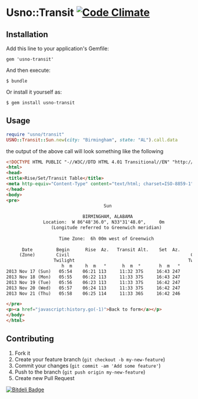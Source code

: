 # Usno::Transit [![Code Climate](https://codeclimate.com/github/rthbound/usno-transit.png)](https://codeclimate.com/github/rthbound/usno-transit)

## Installation

Add this line to your application's Gemfile:

    gem 'usno-transit'

And then execute:

    $ bundle

Or install it yourself as:

    $ gem install usno-transit

## Usage

```ruby
require "usno/transit"
USNO::Transit::Sun.new(city: "Birmingham", state: "AL").call.data
```

the output of the above call will look something like the following

```html
<!DOCTYPE HTML PUBLIC "-//W3C//DTD HTML 4.01 Transitional//EN" "http://www.w3.org/TR/html4/loose.dtd">
<html>
<head>
<title>Rise/Set/Transit Table</title>
<meta http-equiv="Content-Type" content="text/html; charset=ISO-8859-1">
</head>
<body>
<pre>
                                     Sun                                     
     
                             BIRMINGHAM, ALABAMA                             
              Location:  W 86°48'36.0", N33°31'48.0",     0m               
                 (Longitude referred to Greenwich meridian)                  
     
                    Time Zone:  6h 00m west of Greenwich                     
     
      Date         Begin      Rise  Az.   Transit Alt.    Set  Az.     End
     (Zone)        Civil                                              Civil  
                  Twilight                                           Twilight
                     h  m     h  m   °      h  m  °       h  m   °      h  m
2013 Nov 17 (Sun)   05:54    06:21 113     11:32 37S     16:43 247     17:10      
2013 Nov 18 (Mon)   05:55    06:22 113     11:33 37S     16:43 247     17:09      
2013 Nov 19 (Tue)   05:56    06:23 113     11:33 37S     16:42 247     17:09      
2013 Nov 20 (Wed)   05:57    06:24 113     11:33 37S     16:42 247     17:09      
2013 Nov 21 (Thu)   05:58    06:25 114     11:33 36S     16:42 246     17:08      

</pre>
<p><a href="javascript:history.go(-1)">Back to form</a></p>
</body>
</html>
```


## Contributing

1. Fork it
2. Create your feature branch (`git checkout -b my-new-feature`)
3. Commit your changes (`git commit -am 'Add some feature'`)
4. Push to the branch (`git push origin my-new-feature`)
5. Create new Pull Request

[![Bitdeli Badge](https://d2weczhvl823v0.cloudfront.net/rthbound/usno-transit/trend.png)](https://bitdeli.com/free "Bitdeli Badge")
